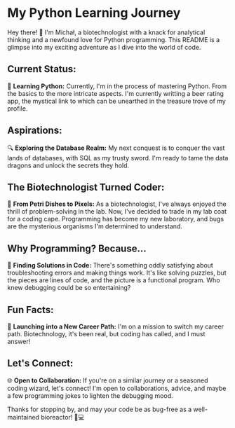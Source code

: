# My Python Learning Journey

Hey there! 👋 I'm Michał, a biotechnologist with a knack for analytical thinking and a newfound love for Python programming. This README is a glimpse into my exciting adventure as I dive into the world of code.

## Current Status:
🐍 **Learning Python:** Currently, I'm in the process of mastering Python. From the basics to the more intricate aspects. I'm currently writting a beer rating app, the mystical link to which can be unearthed in the treasure trove of my profile.

## Aspirations:
🔍 **Exploring the Database Realm:** My next conquest is to conquer the vast lands of databases, with SQL as my trusty sword. I'm ready to tame the data dragons and unlock the secrets they hold.

## The Biotechnologist Turned Coder:
🧪 **From Petri Dishes to Pixels:** As a biotechnologist, I've always enjoyed the thrill of problem-solving in the lab. Now, I've decided to trade in my lab coat for a coding cape. Programming has become my new laboratory, and bugs are the mysterious organisms I'm determined to understand.

## Why Programming? Because...
🤖 **Finding Solutions in Code:** There's something oddly satisfying about troubleshooting errors and making things work. It's like solving puzzles, but the pieces are lines of code, and the picture is a functional program. Who knew debugging could be so entertaining?

## Fun Facts:
🚀 **Launching into a New Career Path:** I'm on a mission to switch my career path. Biotechnology, it's been real, but coding has called, and I must answer!

## Let's Connect:
🌐 **Open to Collaboration:** If you're on a similar journey or a seasoned coding wizard, let's connect! I'm open to collaborations, advice, and maybe a few programming jokes to lighten the debugging mood.

Thanks for stopping by, and may your code be as bug-free as a well-maintained bioreactor! 🧬💻
